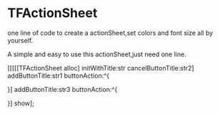 # TFActionSheet
one line of code to create a actionSheet,set colors and font size all by yourself.

A simple and easy to use this actionSheet,just need one line.

[[[[[TFActionSheet alloc] initWithTitle:str cancelButtonTitle:str2] addButtonTitle:str1 buttonAction:^{
       
   }] addButtonTitle:str3 buttonAction:^{
       
   }] show];
